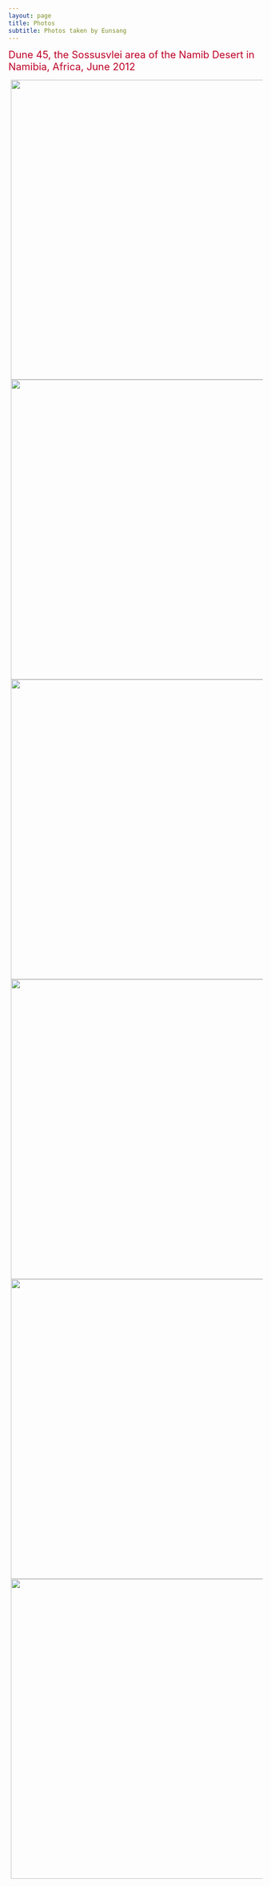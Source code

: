 ```yaml
---
layout: page
title: Photos
subtitle: Photos taken by Eunsang
---
```

<span style="font-size: 20px !important; color: #BD0026;">Dune 45, the Sossusvlei area of the Namib Desert in Namibia, Africa, June 2012 </span>

<img src="/photos/_MG_0373.JPG" width="600" align="center" hspace="5" />
<img src="/photos/Namibia.JPG" width="600" align="center" hspace="5" />
<img src="/photos/_MG_0685.JPG" width="600" align="center" hspace="5" />
<img src="/photos/_MG_0702.JPG" width="600" align="center" hspace="5" />
<img src="/photos/_MG_0804.JPG" width="600" align="center" hspace="5" />
<img src="/photos/_MG_0723.JPG" width="600" align="center" hspace="5" />


